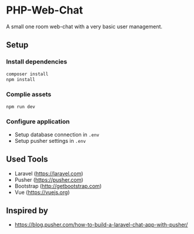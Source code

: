 # PHP-Web-Chat
A small one room web-chat with a very basic user management.

## Setup

### Install dependencies
```sh
composer install
npm install
```

### Complie assets
```sh
npm run dev
```

### Configure application
* Setup database connection in `.env`
* Setup pusher settings in `.env`

## Used Tools
* Laravel (https://laravel.com)
* Pusher (https://pusher.com)
* Bootstrap (http://getbootstrap.com)
* Vue (https://vuejs.org)

## Inspired by
* https://blog.pusher.com/how-to-build-a-laravel-chat-app-with-pusher/
